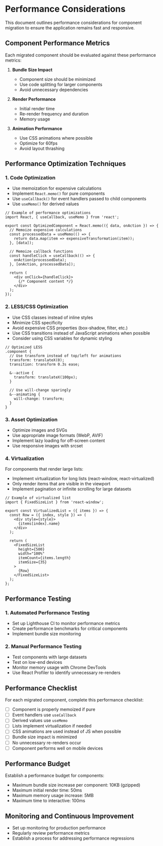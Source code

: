 # Performance Considerations

This document outlines performance considerations for component migration to ensure the application remains fast and responsive.

## Component Performance Metrics

Each migrated component should be evaluated against these performance metrics:

1. **Bundle Size Impact**
   - Component size should be minimized
   - Use code splitting for larger components
   - Avoid unnecessary dependencies

2. **Render Performance**
   - Initial render time
   - Re-render frequency and duration
   - Memory usage

3. **Animation Performance**
   - Use CSS animations where possible
   - Optimize for 60fps
   - Avoid layout thrashing

## Performance Optimization Techniques

### 1. Code Optimization

- Use memoization for expensive calculations
- Implement `React.memo()` for pure components
- Use `useCallback()` for event handlers passed to child components
- Use `useMemo()` for derived values

```tsx
// Example of performance optimizations
import React, { useCallback, useMemo } from 'react';

export const OptimizedComponent = React.memo(({ data, onAction }) => {
  // Memoize expensive calculations
  const processedData = useMemo(() => {
    return data.map(item => expensiveTransformation(item));
  }, [data]);
  
  // Memoize callback functions
  const handleClick = useCallback(() => {
    onAction(processedData);
  }, [onAction, processedData]);
  
  return (
    <div onClick={handleClick}>
      {/* Component content */}
    </div>
  );
});
```

### 2. LESS/CSS Optimization

- Use CSS classes instead of inline styles
- Minimize CSS specificity
- Avoid expensive CSS properties (box-shadow, filter, etc.)
- Use CSS transitions instead of JavaScript animations when possible
- Consider using CSS variables for dynamic styling

```less
// Optimized LESS
.component {
  // Use transform instead of top/left for animations
  transform: translateX(0);
  transition: transform 0.3s ease;
  
  &--active {
    transform: translateX(100px);
  }
  
  // Use will-change sparingly
  &--animating {
    will-change: transform;
  }
}
```

### 3. Asset Optimization

- Optimize images and SVGs
- Use appropriate image formats (WebP, AVIF)
- Implement lazy loading for off-screen content
- Use responsive images with srcset

### 4. Virtualization

For components that render large lists:

- Implement virtualization for long lists (react-window, react-virtualized)
- Only render items that are visible in the viewport
- Implement pagination or infinite scrolling for large datasets

```tsx
// Example of virtualized list
import { FixedSizeList } from 'react-window';

export const VirtualizedList = ({ items }) => {
  const Row = ({ index, style }) => (
    <div style={style}>
      {items[index].name}
    </div>
  );

  return (
    <FixedSizeList
      height={500}
      width="100%"
      itemCount={items.length}
      itemSize={35}
    >
      {Row}
    </FixedSizeList>
  );
};
```

## Performance Testing

### 1. Automated Performance Testing

- Set up Lighthouse CI to monitor performance metrics
- Create performance benchmarks for critical components
- Implement bundle size monitoring

### 2. Manual Performance Testing

- Test components with large datasets
- Test on low-end devices
- Monitor memory usage with Chrome DevTools
- Use React Profiler to identify unnecessary re-renders

## Performance Checklist

For each migrated component, complete this performance checklist:

- [ ] Component is properly memoized if pure
- [ ] Event handlers use `useCallback`
- [ ] Derived values use `useMemo`
- [ ] Lists implement virtualization if needed
- [ ] CSS animations are used instead of JS when possible
- [ ] Bundle size impact is minimized
- [ ] No unnecessary re-renders occur
- [ ] Component performs well on mobile devices

## Performance Budget

Establish a performance budget for components:

- Maximum bundle size increase per component: 10KB (gzipped)
- Maximum initial render time: 50ms
- Maximum memory usage increase: 5MB
- Maximum time to interactive: 100ms

## Monitoring and Continuous Improvement

- Set up monitoring for production performance
- Regularly review performance metrics
- Establish a process for addressing performance regressions